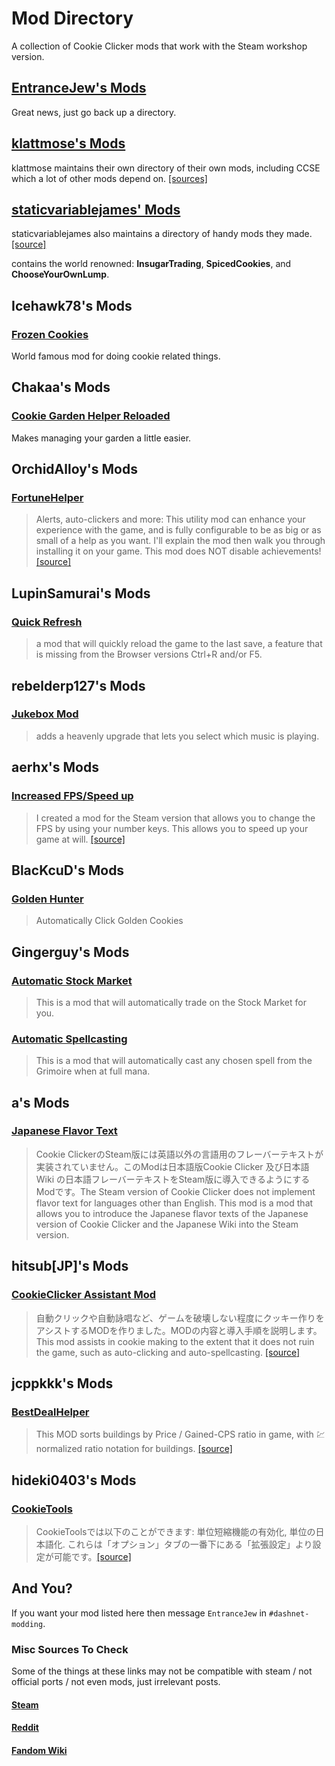 # Mod Directory

A collection of Cookie Clicker mods that work with the Steam workshop version.

## [EntranceJew's Mods](https://github.com/EntranceJew/cookie-clicker-workshop-mods)

Great news, just go back up a directory.

## [klattmose's Mods](https://klattmose.github.io/CookieClicker/)

klattmose maintains their own directory of their own mods, including CCSE which a lot of other mods depend on. [[sources]](https://github.com/klattmose/klattmose.github.io/tree/master/CookieClicker/SteamMods)

## [staticvariablejames' Mods](https://staticvariablejames.github.io/CookieClickerSteamMods/)

staticvariablejames also maintains a directory of handy mods they made. [[source]](https://github.com/staticvariablejames/CookieClickerSteamMods/)

contains the world renowned: **InsugarTrading**, **SpicedCookies**, and **ChooseYourOwnLump**.

## Icehawk78's Mods

### [Frozen Cookies](https://github.com/Icehawk78/FrozenCookies)

World famous mod for doing cookie related things.

## Chakaa's Mods

### [Cookie Garden Helper Reloaded](https://github.com/Chakaa/cookie-garden-helper-reloaded)

Makes managing your garden a little easier.

## OrchidAlloy's Mods

### [FortuneHelper](https://steamcommunity.com/sharedfiles/filedetails/?id=2595513328)

> Alerts, auto-clickers and more: This utility mod can enhance your experience with the game, and is fully configurable to be as big or as small of a help as you want. I'll explain the mod then walk you through installing it on your game. This mod does NOT disable achievements! [[source]](https://github.com/orchidalloy/fortunehelper)

## LupinSamurai's Mods

### [Quick Refresh](https://steamcommunity.com/sharedfiles/filedetails/?id=2597870543)

> a mod that will quickly reload the game to the last save, a feature that is missing from the Browser versions Ctrl+R and/or F5.

## rebelderp127's Mods

### [Jukebox Mod](https://www.reddit.com/r/CookieClicker/comments/pldee6/jukebox_mod/)

> adds a heavenly upgrade that lets you select which music is playing.

## aerhx's Mods

### [Increased FPS/Speed up](https://www.reddit.com/r/CookieClicker/comments/pj9qm3/increased_fpsspeed_up_mod_for_steam_version/)

> I created a mod for the Steam version that allows you to change the FPS by using your number keys. This allows you to speed up your game at will. [[source]](https://github.com/jakeandreoli/CookieClickerIncreasedFPS)

## BlacKcuD's Mods

### [Golden Hunter](https://steamcommunity.com/sharedfiles/filedetails/?id=2595101400)

> Automatically Click Golden Cookies

## Gingerguy's Mods

### [Automatic Stock Market](https://steamcommunity.com/sharedfiles/filedetails/?id=2599187047)

> This is a mod that will automatically trade on the Stock Market for you.

### [Automatic Spellcasting](https://steamcommunity.com/sharedfiles/filedetails/?id=2597320878)

> This is a mod that will automatically cast any chosen spell from the Grimoire when at full mana.

## a's Mods

### [Japanese Flavor Text](https://steamcommunity.com/sharedfiles/filedetails/?id=2594189339)

> Cookie ClickerのSteam版には英語以外の言語用のフレーバーテキストが実装されていません。このModは日本語版Cookie Clicker 及び日本語Wiki の日本語フレーバーテキストをSteam版に導入できるようにするModです。The Steam version of Cookie Clicker does not implement flavor text for languages ​​other than English. This mod is a mod that allows you to introduce the Japanese flavor texts of the Japanese version of Cookie Clicker and the Japanese Wiki  into the Steam version.

## hitsub[JP]'s Mods

### [CookieClicker Assistant Mod](https://steamcommunity.com/sharedfiles/filedetails/?id=2596469882)

> 自動クリックや自動詠唱など、ゲームを破壊しない程度にクッキー作りをアシストするMODを作りました。MODの内容と導入手順を説明します。
> This mod assists in cookie making to the extent that it does not ruin the game, such as auto-clicking and auto-spellcasting. [[source]](https://github.com/hitsub/CookieAssistant)

## jcppkkk's Mods

### [BestDealHelper](https://steamcommunity.com/sharedfiles/filedetails/?id=2599418140)

> This MOD sorts buildings by Price / Gained-CPS ratio in game, with 💹 normalized ratio notation for buildings. [[source]](https://github.com/jcppkkk/BestDealHelper/)

## hideki0403's Mods

### [CookieTools](https://steamcommunity.com/sharedfiles/filedetails/?id=2594282269)

> CookieToolsでは以下のことができます: 単位短縮機能の有効化, 単位の日本語化. これらは「オプション」タブの一番下にある「拡張設定」より設定が可能です。[[source]](https://github.com/hideki0403/CookieTools)

## And You?

If you want your mod listed here then message `EntranceJew` in `#dashnet-modding`.

### Misc Sources To Check

Some of the things at these links may not be compatible with steam / not official ports / not even mods, just irrelevant posts.

#### [Steam](https://steamcommunity.com/app/1454400/guides/?searchText=&browsefilter=trend&browsesort=creationorder&requiredtags%5B%5D=Modding+or+Configuration&requiredtags%5B%5D=-1)

#### [Reddit](https://www.reddit.com/r/CookieClicker/new/?f=flair_name%3A%22Tools%2FAdd-Ons%22)

#### [Fandom Wiki](https://cookieclicker.fandom.com/wiki/Add-Ons)